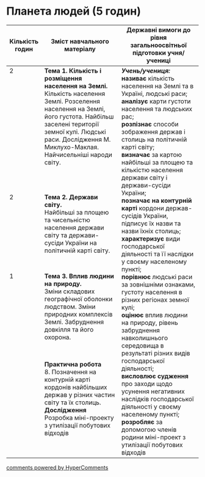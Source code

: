 <div id="hypercomments_widget" class="js-hypercomments-widget invisible"></div>

# Планета людей (5 годин)

<table>
  <tr>
    <td width="10%" align="center"><b>Кількість годин</b></td>  
    <td width="45%" align="center"><b>Зміст навчального матеріалу</b></td>
    <td width="45%" align="center"><b>Державні вимоги до рівня загальноосвітньої підготовки учня/учениці</b></td>
  </tr>
<tbody>
  <tr>
<td width="10%" style="vertical-align:top !important;">2</td>
    <td width="45%" style="vertical-align:top !important;">
<b>Тема 1. Кількість і розміщення населення на Землі.</b>  <br>
Кількість населення Землі. Розселення населення на Землі, його густота.  Найбільш заселені території земної кулі. Людські раси. Дослідження М. Миклухо-Маклая. Найчисельніші народи світу.</td>
    <td width="45%" style="vertical-align:top !important;" rowspan="4">
<i><b>Учень/учениця:</b></i><br>
<b>називає</b> кількість населення на Землі та в Україні, людські раси; <br>
<b>аналізує</b> карти густоти населення та людських рас;<br>
<b>розпізнає</b> способи зображення держав і столиць на політичній карті світу;<br>
<b>визначає</b> за картою найбільші за площею та кількістю населення держави світу і держави-сусіди України;<br>
<b>позначає на контурній карті</b> кордони держав-сусідів України, підписує їх назви та назви їхніх столиць;<br>
<b>характеризує</b> види господарської діяльності та її наслідки у своєму населеному пункті;<br>
<b>порівнює</b> людські раси за зовнішніми ознаками, густоту населення в різних регіонах земної кулі; <br>
<b>оцінює</b> вплив людини на природу, рівень забруднення навколишнього середовища в результаті різних видів господарської діяльності;<br>
<b>висловлює судження</b> про  заходи щодо усунення негативних наслідків господарської діяльності у своєму населеному пункті; <br>
<b>розробляє</b> за допомогою членів родини міні-проект з утилізації побутових відходів</td>
  </tr>
    <tr>
<td width="10%" style="vertical-align:top !important;">2</td>
    <td width="45%" style="vertical-align:top !important;">
<b>Тема 2. Держави світу. </b><br>
 Найбільші за площею та чисельністю населення держави світу та держави-сусіди України на політичній карті світу.</td>
  </tr>
      <tr>
<td width="10%" style="vertical-align:top !important;">1</td>
    <td width="45%" style="vertical-align:top !important;">
<b>Тема 3. Вплив людини на природу.</b><br>
Зміни складових географічної оболонки людством. Зміни природних комплексів Землі. Забруднення довкілля та його охорона. </td>
  </tr>
        <tr>
<td width="10%" style="vertical-align:top !important;"></td>
    <td width="45%" style="vertical-align:top !important;">
<b>Практична робота </b><br>
8. Позначення на контурній карті кордонів найбільших держав у різних частин світу та їх столиць.<br>
<b>Дослідження</b><br>
Розробка міні-проекту з утилізації побутових відходів</td>
  </tr>
</tbody>
</table>

<div class="js-hypercomments-container">
<a href="http://hypercomments.com" class="hc-link" title="comments widget">comments powered by HyperComments</a>
</div>